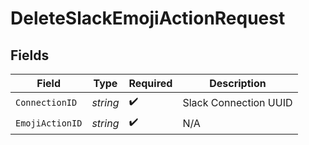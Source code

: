 # DeleteSlackEmojiActionRequest


## Fields

| Field                 | Type                  | Required              | Description           |
| --------------------- | --------------------- | --------------------- | --------------------- |
| `ConnectionID`        | *string*              | :heavy_check_mark:    | Slack Connection UUID |
| `EmojiActionID`       | *string*              | :heavy_check_mark:    | N/A                   |